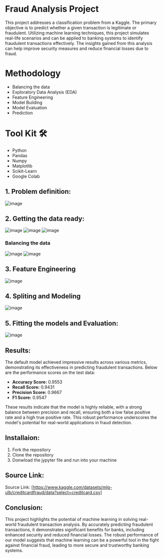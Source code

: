 # Fraud Analysis Project
This project addresses a classification problem from a Kaggle. The primary objective is to predict whether a given transaction is legitimate or fraudulent. Utilizing machine learning techniques, this project simulates real-life scenarios and can be applied to banking systems to identify fraudulent transactions effectively. The insights gained from this analysis can help improve security measures and reduce financial losses due to fraud.

# Methodology
* Balancing the data
* Exploratory Data Analysis (EDA)
* Feature Engineering
* Model Building
* Model Evaluation
* Prediction

# Tool Kit 🛠
* Python
* Pandas
* Numpy
* Matplotlib
* Scikit-Learn
* Google Colab

## 1. Problem definition:
![image](https://github.com/user-attachments/assets/f1d967e0-6995-415f-9ffa-4bf54180dde0)

## 2. Getting the data ready:
![image](https://github.com/user-attachments/assets/13b3ceb9-1539-455a-b610-19a5c70fe959)
![image](https://github.com/user-attachments/assets/b7da5e9e-d391-40df-a21f-8796ca48303d)
![image](https://github.com/user-attachments/assets/f4e8f1b4-46b0-4aed-a45e-8789f5d2180a)
### Balancing the data
![image](https://github.com/user-attachments/assets/59de0741-4652-4fb9-9ded-92e7fd099d5d)
![image](https://github.com/user-attachments/assets/ec6b68e2-8a60-4963-b344-c4d509095d02)

## 3. Feature Engineering
![image](https://github.com/user-attachments/assets/9e9fc008-90a6-40e9-8faf-7f6564a2f45b)

## 4. Spliting and Modeling
![image](https://github.com/user-attachments/assets/2ea645c5-e32a-44d4-bc7e-73a6bfde8518)

## 5. Fitting the models and Evaluation:
![image](https://github.com/user-attachments/assets/34ba26d6-ee6e-4993-971a-29266071963c)

## Results:

The default model achieved impressive results across various metrics, demonstrating its effectiveness in predicting fraudulent transactions. Below are the performance scores on the test data:

- **Accuracy Score:** 0.9553
- **Recall Score:** 0.9431
- **Precision Score:** 0.9667
- **F1 Score:** 0.9547

These results indicate that the model is highly reliable, with a strong balance between precision and recall, ensuring both a low false positive rate and a high true positive rate. This robust performance underscores the model's potential for real-world applications in fraud detection.

## Installaion:
1. Fork the repository
2. Clone the repository
3. Donwload the jypyter file and run into your machine

## Source Link:
Source Link: [https://www.kaggle.com/datasets/mlg-ulb/creditcardfraud/data?select=creditcard.csv]

## Conclusion:
This project highlights the potential of machine learning in solving real-world fraudulent transaction analysis. By accurately predicting fraudulent transactions, it demonstrates significant benefits for banks, including enhanced security and reduced financial losses. The robust performance of our model suggests that machine learning can be a powerful tool in the fight against financial fraud, leading to more secure and trustworthy banking systems.

